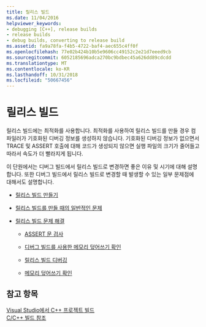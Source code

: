 ```yaml
---
title: 릴리스 빌드
ms.date: 11/04/2016
helpviewer_keywords:
- debugging [C++], release builds
- release builds
- debug builds, converting to release build
ms.assetid: fa9a78fa-f4b5-4722-baf4-aec655c4ff0f
ms.openlocfilehash: 77e02b424b10b5e9606cc49152c2e21d7eeed9cb
ms.sourcegitcommit: 6052185696adca270bc9bdbec45a626dd89cdcdd
ms.translationtype: MT
ms.contentlocale: ko-KR
ms.lasthandoff: 10/31/2018
ms.locfileid: "50667456"
---
```

# <a name="release-builds"></a>릴리스 빌드

릴리스 빌드에는 최적화를 사용합니다. 최적화를 사용하여 릴리스 빌드를 만들 경우 컴파일러가 기호화된 디버깅 정보를 생성하지 않습니다. 기호화된 디버깅 정보가 없으면서 TRACE 및 ASSERT 호출에 대해 코드가 생성되지 않으면 실행 파일의 크기가 줄어들고 따라서 속도가 더 빨라지게 됩니다.

이 단원에서는 디버그 빌드에서 릴리스 빌드로 변경하면 좋은 이유 및 시기에 대해 설명합니다. 또한 디버그 빌드에서 릴리스 빌드로 변경할 때 발생할 수 있는 일부 문제점에 대해서도 설명합니다.

- [릴리스 빌드 만들기](../../build/reference/how-to-create-a-release-build.md)

- [릴리스 빌드를 만들 때의 일반적인 문제](../../build/reference/common-problems-when-creating-a-release-build.md)

- [릴리스 빌드 문제 해결](../../build/reference/fixing-release-build-problems.md)

   - [ASSERT 문 검사](../../build/reference/using-verify-instead-of-assert.md)

   - [디버그 빌드를 사용한 메모리 덮어쓰기 확인](../../build/reference/using-the-debug-build-to-check-for-memory-overwrite.md)

   - [릴리스 빌드 디버깅](../../build/reference/how-to-debug-a-release-build.md)

   - [메모리 덮어쓰기 확인](../../build/reference/checking-for-memory-overwrites.md)

## <a name="see-also"></a>참고 항목

[Visual Studio에서 C++ 프로젝트 빌드](../../ide/building-cpp-projects-in-visual-studio.md)<br/>
[C/C++ 빌드 참조](../../build/reference/c-cpp-building-reference.md)
